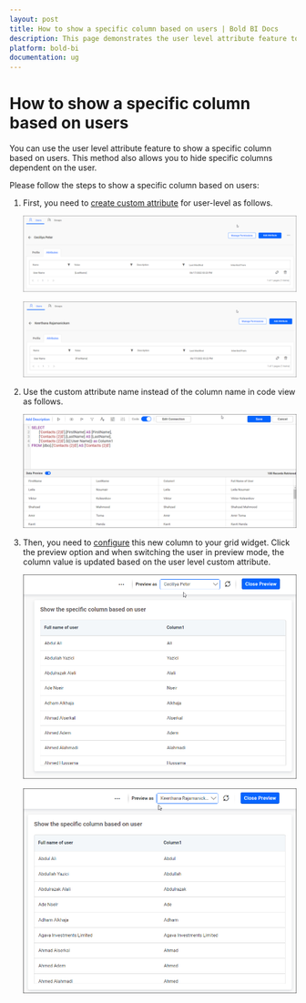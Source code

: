 ```yaml
---
layout: post
title: How to show a specific column based on users | Bold BI Docs
description: This page demonstrates the user level attribute feature to show or hide a specific column in a dashboard based on users which are configured at Bold BI Server.
platform: bold-bi
documentation: ug
---
```

# How to show a specific column based on users

You can use the user level attribute feature to show a specific column based on users. This method also allows you to hide specific columns dependent on the user.

Please follow the steps to show a specific column based on users:

1. First, you need to [create custom attribute](/working-with-data-source/configuring-custom-attribute/#custom-attribute-hierarchy) for user-level as follows.

     ![hide attribute for first user](/static/assets/faq/images/show-attribute-for-first-user.png)

    ![hide attribute for second user](/static/assets/faq/images/show-attribute-for-second-user.png)

2. Use the custom attribute name instead of the column name in code view as follows.

    ![hide expression](/static/assets/faq/images/show-query.png)

3. Then, you need to [configure](/working-with-data-source/transforming-data/configuring-expression-columns/#configuring-expression-column-in-widgets) this new column to your grid widget. Click the preview option and when switching the user in preview mode, the column value is updated based on the user level custom attribute.

    ![hide output for first user](/static/assets/faq/images/show-output-for-first-user.png)

    ![hide output for second user](/static/assets/faq/images/show-output-for-second-user.png)